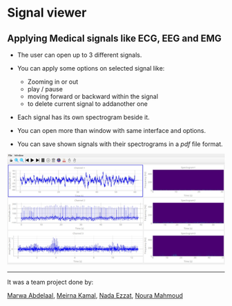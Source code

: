 # Signal viewer

## Applying Medical signals like ECG, EEG and EMG

- The user can open up to 3 different signals.
- You can apply some options on selected signal like:
   * Zooming in or out
   * play / pause
   * moving forward or backward within the signal
   * to delete current signal to addanother one

  
- Each signal has its own spectrogram beside it.
- You can open more than window with same interface and options.
- You can save shown signals with their spectrograms in a *pdf*  file format.

![app](app-interface.jpeg)

***

It was a team project done by:

[Marwa Abdelaal](https://github.com/MarwaAbdelAal), 
[Meirna Kamal](https://github.com/Meirna-kamal), 
[Nada Ezzat](https://github.com/nadaezzat-99), 
[Noura Mahmoud](https://github.com/Noura-Mahmoud)

